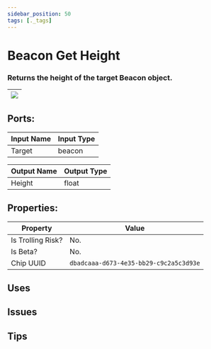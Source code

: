 ```yaml
---
sidebar_position: 50
tags: [._tags]
---
```


# Beacon Get Height


### Returns the height of the target Beacon object.

| ![](https://images-ext-2.discordapp.net/external/MPmIaQzlEPmgGWlgi-WxBBXt0Bjv_zWPkg1y1f_sy3s/https/www.recroomcircuits.com/image/circuit/absolute-value?width=206&height=108) |
|-----|

## Ports:

| Input Name | Input Type |
|-----------|-----------|
| Target | beacon |

| Output Name | Output Type |
|-----------|-----------|
| Height | float |

## Properties:

| Property  | Value |
|-------------------|-----------|
| Is Trolling Risk? | No. |
| Is Beta? | No. |
| Chip UUID | `dbadcaaa-d673-4e35-bb29-c9c2a5c3d93e` |

## Uses

## Issues

## Tips
